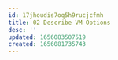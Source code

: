 ```yaml
---
id: 17jhoudis7oq5h9rucjcfmh
title: 02 Describe VM Options
desc: ''
updated: 1656083507519
created: 1656081735743
---
```


